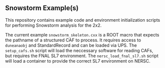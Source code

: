 ## Snowstorm Example(s)

This repository contains example code and environment initialization scripts for performing Snowstorm analysis for the 2x2.

The current example `snowstorm_skeleton.cxx` is a ROOT macro that expects the pathname of a structured CAF to process.
It requires access to `duneanaobj` and StandardRecord and can be loaded via UPS. The `setup_cafs.sh` script will load the neccessary
software for reading CAFs, but requires the FNAL SL7 environment. The `nersc_load_fnal_sl7.sh` script will load a container
to provide the correct SL7 environment on NERSC.
